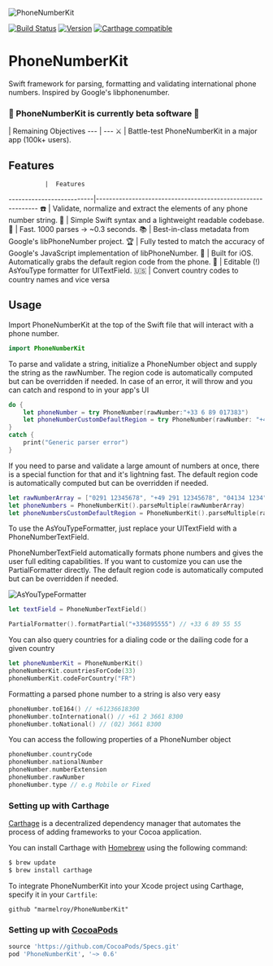 ![PhoneNumberKit](https://cloud.githubusercontent.com/assets/889949/10723260/5225c86c-7bb9-11e5-883c-9b42aa50ea27.png)

[![Build Status](https://travis-ci.org/marmelroy/PhoneNumberKit.svg?branch=master)](https://travis-ci.org/marmelroy/PhoneNumberKit) [![Version](http://img.shields.io/cocoapods/v/PhoneNumberKit.svg)](http://cocoapods.org/?q=PhoneNumberKit)
[![Carthage compatible](https://img.shields.io/badge/Carthage-compatible-4BC51D.svg?style=flat)](https://github.com/Carthage/Carthage)

# PhoneNumberKit
Swift framework for parsing, formatting and validating international phone numbers.
Inspired by Google's libphonenumber.

### :construction: PhoneNumberKit is currently beta software :construction:

 | Remaining Objectives
--- | ---
⚔ | Battle-test PhoneNumberKit in a major app (100k+ users).

## Features

              |  Features
--------------------------|------------------------------------------------------------
:phone: | Validate, normalize and extract the elements of any phone number string.
:100: | Simple Swift syntax and a lightweight readable codebase.
:checkered_flag: | Fast. 1000 parses -> ~0.3 seconds.
:books: | Best-in-class metadata from Google's libPhoneNumber project.
:trophy: | Fully tested to match the accuracy of Google's JavaScript implementation of libPhoneNumber.
:iphone: | Built for iOS. Automatically grabs the default region code from the phone.
📝 | Editable (!) AsYouType formatter for UITextField.
:us: | Convert country codes to country names and vice versa

## Usage

Import PhoneNumberKit at the top of the Swift file that will interact with a phone number.

```swift
import PhoneNumberKit
```

To parse and validate a string, initialize a PhoneNumber object and supply the string as the rawNumber. The region code is automatically computed but can be overridden if needed. In case of an error, it will throw and you can catch and respond to in your app's UI
```swift
do {
    let phoneNumber = try PhoneNumber(rawNumber:"+33 6 89 017383")
    let phoneNumberCustomDefaultRegion = try PhoneNumber(rawNumber: "+44 20 7031 3000", region: "GB")
}
catch {
    print("Generic parser error")
}
```

If you need to parse and validate a large amount of numbers at once, there is a special function for that and it's lightning fast. The default region code is automatically computed but can be overridden if needed.
```swift
let rawNumberArray = ["0291 12345678", "+49 291 12345678", "04134 1234", "09123 12345"]
let phoneNumbers = PhoneNumberKit().parseMultiple(rawNumberArray)
let phoneNumbersCustomDefaultRegion = PhoneNumberKit().parseMultiple(rawNumberArray, region: "DE")
```

To use the AsYouTypeFormatter, just replace your UITextField with a PhoneNumberTextField.

PhoneNumberTextField automatically formats phone numbers and gives the user full editing capabilities. If you want to customize you can use the PartialFormatter directly. The default region code is automatically computed but can be overridden if needed.  

![AsYouTypeFormatter](http://i.giphy.com/3o6gbgrudyCM8Ak6yc.gif)

```swift
let textField = PhoneNumberTextField()

PartialFormatter().formatPartial("+336895555") // +33 6 89 55 55
```

You can also query countries for a dialing code or the dailing code for a given country
```swift
let phoneNumberKit = PhoneNumberKit()
phoneNumberKit.countriesForCode(33)
phoneNumberKit.codeForCountry("FR")
```

Formatting a parsed phone number to a string is also very easy
```swift
phoneNumber.toE164() // +61236618300
phoneNumber.toInternational() // +61 2 3661 8300
phoneNumber.toNational() // (02) 3661 8300
```

You can access the following properties of a PhoneNumber object
```swift
phoneNumber.countryCode
phoneNumber.nationalNumber
phoneNumber.numberExtension
phoneNumber.rawNumber
phoneNumber.type // e.g Mobile or Fixed
```

### Setting up with Carthage

[Carthage](https://github.com/Carthage/Carthage) is a decentralized dependency manager that automates the process of adding frameworks to your Cocoa application.

You can install Carthage with [Homebrew](http://brew.sh/) using the following command:

```bash
$ brew update
$ brew install carthage
```

To integrate PhoneNumberKit into your Xcode project using Carthage, specify it in your `Cartfile`:

```ogdl
github "marmelroy/PhoneNumberKit"
```

### Setting up with [CocoaPods](http://cocoapods.org/?q=PhoneNumberKit)
```ruby
source 'https://github.com/CocoaPods/Specs.git'
pod 'PhoneNumberKit', '~> 0.6'
```
